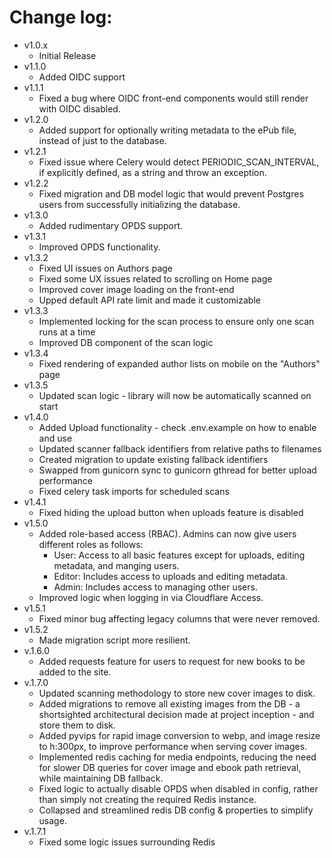# Change log:

- v1.0.x
  - Initial Release
- v1.1.0
  - Added OIDC support
- v1.1.1
  - Fixed a bug where OIDC front-end components would still render with OIDC disabled.
- v1.2.0
  - Added support for optionally writing metadata to the ePub file, instead of just to the database.
- v1.2.1
  - Fixed issue where Celery would detect PERIODIC_SCAN_INTERVAL, if explicitly defined, as a string and throw an exception.
- v1.2.2
  - Fixed migration and DB model logic that would prevent Postgres users from successfully initializing the database.
- v1.3.0
  - Added rudimentary OPDS support.
- v1.3.1
  - Improved OPDS functionality.
- v1.3.2
  - Fixed UI issues on Authors page
  - Fixed some UX issues related to scrolling on Home page
  - Improved cover image loading on the front-end
  - Upped default API rate limit and made it customizable
- v1.3.3
  - Implemented locking for the scan process to ensure only one scan runs at a time
  - Improved DB component of the scan logic
- v1.3.4
  - Fixed rendering of expanded author lists on mobile on the "Authors" page
- v1.3.5 
  - Updated scan logic - library will now be automatically scanned on start
- v1.4.0 
  - Added Upload functionality - check .env.example on how to enable and use
  - Updated scanner fallback identifiers from relative paths to filenames
  - Created migration to update existing fallback identifiers
  - Swapped from gunicorn sync to gunicorn gthread for better upload performance
  - Fixed celery task imports for scheduled scans
- v1.4.1
  - Fixed hiding the upload button when uploads feature is disabled
- v1.5.0
  - Added role-based access (RBAC). Admins can now give users different roles as follows:
    - User: Access to all basic features except for uploads, editing metadata, and manging users.
    - Editor: Includes access to uploads and editing metadata.
    - Admin: Includes access to managing other users.
  - Improved logic when logging in via Cloudflare Access.
- v1.5.1
  - Fixed minor bug affecting legacy columns that were never removed.
- v1.5.2
  - Made migration script more resilient.
- v.1.6.0
  - Added requests feature for users to request for new books to be added to the site.
- v.1.7.0
  - Updated scanning methodology to store new cover images to disk.
  - Added migrations to remove all existing images from the DB - a shortsighted architectural decision made at project inception - and store them to disk.
  - Added pyvips for rapid image conversion to webp, and image resize to h:300px, to improve performance when serving cover images.
  - Implemented redis caching for media endpoints, reducing the need for slower DB queries for cover image and ebook path retrieval, while maintaining DB fallback.
  - Fixed logic to actually disable OPDS when disabled in config, rather than simply not creating the required Redis instance.
  - Collapsed and streamlined redis DB config & properties to simplify usage.
- v.1.7.1
  - Fixed some logic issues surrounding Redis